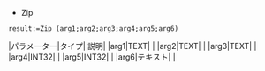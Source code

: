 * Zip

```
result:=Zip (arg1;arg2;arg3;arg4;arg5;arg6)
```

|パラメーター|タイプ| 説明|
|arg1|TEXT| |
|arg2|TEXT| |
|arg3|TEXT| |
|arg4|INT32| |
|arg5|INT32| |
|arg6|テキスト| |
